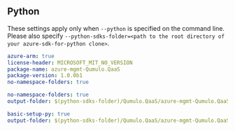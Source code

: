 ## Python

These settings apply only when `--python` is specified on the command line.
Please also specify `--python-sdks-folder=<path to the root directory of your azure-sdk-for-python clone>`.

```yaml $(python)
azure-arm: true
license-header: MICROSOFT_MIT_NO_VERSION
package-name: azure-mgmt-Qumulo.QaaS
package-version: 1.0.0b1
no-namespace-folders: true
```

```yaml $(python-mode) == 'update' && $(track2)
no-namespace-folders: true
output-folder: $(python-sdks-folder)/Qumulo.QaaS/azure-mgmt-Qumulo.QaaS/azure/mgmt/Qumulo.QaaS
```

```yaml $(python-mode) == 'create' && $(track2)
basic-setup-py: true
output-folder: $(python-sdks-folder)/Qumulo.QaaS/azure-mgmt-Qumulo.QaaS
```
